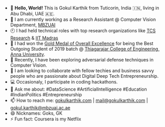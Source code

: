- 📍  **Hello, World!** This is Gokul Karthik from Tuticorin, India 🇮🇳, living in Abu Dhabi, UAE 🇦🇪.
- 🔭 I am currently working as a Research Assistant @ Computer Vision Department, [MBZUAI](https://mbzuai.ac.ae/)
- 🕘 I had held technical roles with top research organizations like [TCS Research](https://www.tcs.com/tcs-research) & [IIT Madras](https://www.iitm.ac.in/)
- 🥇 I had won the [Gold Medal of Overall Excellence](https://www.tce.edu/sites/default/files/BOS-Awardees-2019.pdf) for being the Best Outgoing Student of 2019 batch @ [Thiagarajar College of Engineering, Anna University](https://www.tce.edu).
- 🌱 Recently, I have been exploring adversarial defense techniques in Computer Vision.
- 👯 I am looking to collaborate with fellow techies and business savvy people who are passionate about Digital Deep Tech Entrepreneurship.
- 💻 Occasionaly, I participate in coding hackathons.
- 💬 Ask me about: #DataScience #ArtificialIntelligence #Education #IndianPolitics #Entrepreneurship
- 📫 How to reach me: [gokulkarthik.com](https://gokulkarthik.com/) | mail@gokulkarthik.com | gokul.karthik@mbzuai.ac.ae
- 😄 Nicknames: Goks, GK
- ⚡ Fun fact: Coursera is my Netflix
